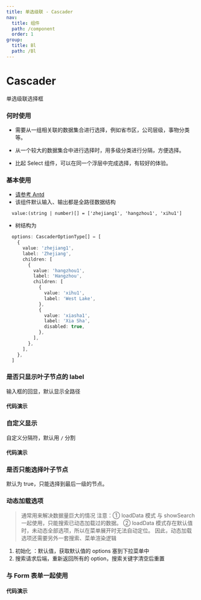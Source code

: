 ```yaml
---
title: 单选级联 - Cascader
nav:
  title: 组件
  path: /component
  order: 1
group:
  title: Bl
  path: /Bl
---
```


# Cascader

单选级联选择框

### 何时使用

- 需要从一组相关联的数据集合进行选择，例如省市区，公司层级，事物分类等。

- 从一个较大的数据集合中进行选择时，用多级分类进行分隔，方便选择。

- 比起 Select 组件，可以在同一个浮层中完成选择，有较好的体验。

### 基本使用

- [请参考 Antd](https://ant.design/components/cascader-cn/#API)
- 该组件默认输入、输出都是全路径数据结构

```
  value:(string | number)[] = ['zhejiang1', 'hangzhou1', 'xihu1']
```

- 树结构为

```typescript
  options: CascaderOptionType[] = [
    {
      value: 'zhejiang1',
      label: 'Zhejiang',
      children: [
        {
          value: 'hangzhou1',
          label: 'Hangzhou',
          children: [
            {
              value: 'xihu1',
              label: 'West Lake',
            },
            {
              value: 'xiasha1',
              label: 'Xia Sha',
              disabled: true,
            },
          ],
        },
      ],
    },
  ]
```

### 是否只显示叶子节点的 label

输入框的回显，默认显示全路径

#### 代码演示

<code src="./demo/demo1/index.tsx"></code>

### 自定义显示

自定义分隔符，默认用 `/` 分割

#### 代码演示

<code src="./demo/demo2/index.tsx"></code>

### 是否只能选择叶子节点

默认为 true，只能选择到最后一级的节点。

<code src="./demo/demo3/index.tsx"></code>

### 动态加载选项

> 通常用来解决数据量巨大的情况
> 注意：① loadData 模式 与 showSearch 一起使用，只能搜索已动态加载过的数据。
> ② loadData 模式存在默认值时，未动态全部选项，所以在菜单展开时无法自动定位。
> 因此，动态加载选项还需要另外一套搜索、菜单渲染逻辑

1. 初始化 ：默认值，获取默认值的 options 塞到下拉菜单中
2. 搜索请求后端，重新返回所有的 option，搜索关键字清空后重置
   <code src="./demo/demo4/index.tsx"></code>

### 与 Form 表单一起使用

#### 代码演示

<API />
